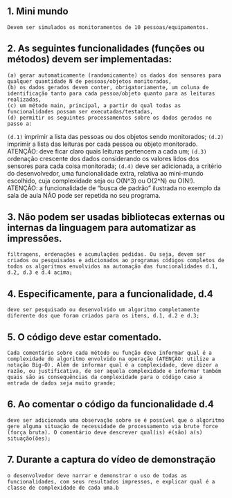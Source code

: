 ## 1. Mini mundo
    Devem ser simulados os monitoramentos de 10 pessoas/equipamentos. 
## 2. As seguintes funcionalidades (funções ou métodos) devem ser implementadas: 
    (a) gerar automaticamente (randomicamente) os dados dos sensores para qualquer quantidade N de pessoas/objetos monitorados,
    (b) os dados gerados devem conter, obrigatoriamente, um coluna de identificação tanto para cada pessoa/objeto quanto para as leituras realizadas,
    (c) um método main, principal, a partir do qual todas as funcionalidades possam ser executadas/testadas,
    (d) permitir os seguintes processamentos sobre os dados gerados no passo a:

`(d.1)` imprimir a lista das pessoas ou dos objetos sendo monitorados;
`(d.2)` imprimir a lista das leituras por cada pessoa ou objeto monitorado. ATENÇÃO: deve ficar claro quais leituras pertencem a cada um;
`(d.3)` ordenação crescente dos dados considerando os valores lidos dos sensores para cada coisa monitorada;
`(d.4)` deve ser adicionada, a critério do desenvolvedor, uma funcionalidade extra, relativa ao mini-mundo escolhido, cuja
complexidade seja ou O(N^3) ou O(2^N) ou O(N!). ATENÇÃO: a funcionalidade de “busca de padrão” ilustrada no
exemplo da sala de aula NÃO pode ser repetida no seu programa.

## 3. Não podem ser usadas bibliotecas externas ou internas da linguagem para automatizar as impressões.
    filtragens, ordenações e acumulações pedidas. Ou seja, devem ser criados ou pesquisados e adicionados ao programas códigos completos de todos os algoritmos envolvidos na automação das funcionalidades d.1, d.2, d.3 e d.4 acima;
## 4. Especificamente, para a funcionalidade, d.4
    deve ser pesquisado ou desenvolvido um algoritmo completamente diferente dos que foram criados para os itens, d.1, d.2 e d.3;
## 5. O código deve estar comentado. 
    Cada comentário sobre cada método ou função deve informar qual é a complexidade do algoritmo envolvido na operação (ATENÇÃO: utilize a notação Big-O). Além de informar qual é a complexidade, deve dizer a razão, ou justificativa, de ser aquela complexidade e informar também quais são as consequências da complexidade para o código caso a entrada de dados seja muito grande;
## 6. Ao comentar o código da funcionalidade d.4
    deve ser adicionada uma observação sobre se é possível que o algoritmo gere alguma situação de necessidade de processamento via brute force (força bruta). O comentário deve descrever qual(is) é(são) a(s) situação(ões);
## 7. Durante a captura do vídeo de demonstração
    o desenvolvedor deve narrar e demonstrar o uso de todas as funcionalidades, com seus resultados impressos, e explicar qual é a classe de complexidade de cada uma.b